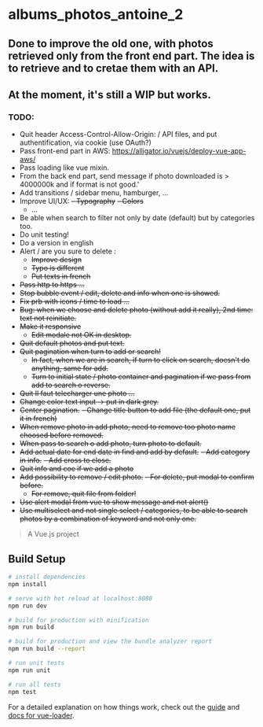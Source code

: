 # albums_photos_antoine_2

##  Done to improve the old one, with photos retrieved only from the front end part. The idea is to retrieve and to cretae them with an API.

## At the moment, it's still a WIP but works. 

### TODO:
- Quit header Access-Control-Allow-Origin: / API files, and put authentification, via cookie (use OAuth?)
- Pass front-end part in AWS: https://alligator.io/vuejs/deploy-vue-app-aws/
- Pass loading like vue mixin.
- From the back end part, send message if photo downloaded is > 4000000k and if format is not good.'
- Add transitions / sidebar menu, hamburger, ...
- Improve UI/UX:
  ~~- Typography~~
  ~~- Colors~~
  - ...
- Be able when search to filter not only by date (default) but by categories too.
- Do unit testing!
- Do a version in english
- Alert / are you sure to delete :
  - ~~Improve design~~
  - ~~Typo is different~~
  - ~~Put texts in french~~
- ~~Pass http to https ...~~
- ~~Stop bubble event / edit, delete and info when one is showed.~~
- ~~Fix prb with icons / time to load ...~~
- ~~Bug: when we choose and delete photo (without add it really), 2nd time: text not reinitiate.~~
- ~~Make it responsive~~
  - ~~Edit modale not OK in desktop.~~
- ~~Quit default photos and put text.~~
- ~~Quit pagination when turn to add or search!~~
  - ~~In fact, when we are in search, if turn to click on search, doesn't do anything, same for add.~~
  - ~~Turn to initial state / photo container and pagination if we pass from add to search o reverse.~~
- ~~Quit Il faut telecharger une photo ...~~
- ~~Change color text input -> put in dark grey.~~
- ~~Center pagination.~~
~~- Change title button to add file (the default one, put it in french)~~
- ~~When remove photo in add photo, need to remove too photo name choosed before removed.~~
- ~~When pass to search o add photo, turn photo to default.~~
- ~~Add actual date for end date in find and add by default.~~
~~- Add category in info.~~
  ~~- Add cross to close.~~
- ~~Quit info and coe if we add a photo~~
- ~~Add possibility to remove / edit photo.~~
  ~~- For delete, put modal to confirm before.~~
  - ~~For remove, quit file from folder!~~
- ~~Use alert modal from vue to show message and not alert()~~
- ~~Use multiselect and not single select / categories, to be able to search photos by a combination of keyword and not only one.~~

> A Vue.js project

## Build Setup

``` bash
# install dependencies
npm install

# serve with hot reload at localhost:8080
npm run dev

# build for production with minification
npm run build

# build for production and view the bundle analyzer report
npm run build --report

# run unit tests
npm run unit

# run all tests
npm test
```

For a detailed explanation on how things work, check out the [guide](http://vuejs-templates.github.io/webpack/) and [docs for vue-loader](http://vuejs.github.io/vue-loader).
